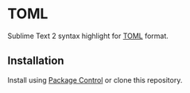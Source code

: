 TOML
====

Sublime Text 2 syntax highlight for [TOML](https://github.com/mojombo/toml) format.

Installation
------------
Install using [Package Control](http://wbond.net/sublime_packages/package_control) or clone this repository.
